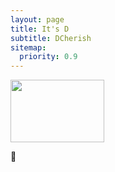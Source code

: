 ```yaml
---
layout: page
title: It's D
subtitle: DCherish
sitemap:
  priority: 0.9
---
```


<img src="{{ '/assets/img/dcherish.jpg' | prepend: site.baseurl }}" id="about-img" style="width: 150px; height: 100px;">

<div id="describe-text">
	<p style="font-size:100%;">🤙</p>
</div>
